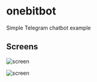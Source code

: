 # onebitbot
Simple Telegram chatbot example

## Screens
![screen](../master/Screen1.png)


![screen](../master/Screen2.png)
